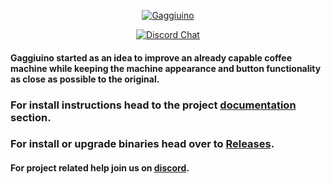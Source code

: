 <div align="center">

[![Gaggiuino](/images/GAGGIUINO_LOGO_transp.png)](https://gaggiuino.github.io/#/)
  
[![Discord Chat](https://img.shields.io/discord/890339612441063494)](https://discord.gg/eJTDJA3xfh "Join Discord Help Chat")
</div>



#### Gaggiuino started as an idea to improve an already capable coffee machine while keeping the machine appearance and button functionality as close as possible to the original.

### For install instructions head to the project [documentation](https://gaggiuino.github.io/#/) section.

### For install or upgrade binaries head over to [Releases](https://github.com/Zer0-bit/gaggiuino/releases).

#### For project related help join us on [discord](https://discord.gg/gaggiuino).

</div>